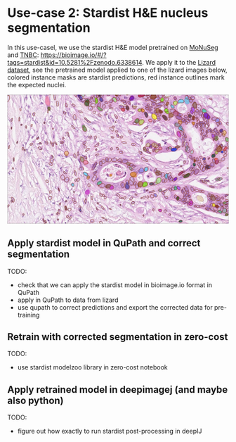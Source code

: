 # Use-case 2: Stardist H&E nucleus segmentation

In this use-casel, we use the stardist H&E model pretrained on [MoNuSeg](https://monuseg.grand-challenge.org/Data/) and [TNBC](https://zenodo.org/record/1175282#.X6mwG9so-CN): https://bioimage.io/#/?tags=stardist&id=10.5281%2Fzenodo.6338614.
We apply it to the [Lizard dataset](https://warwick.ac.uk/fac/cross_fac/tia/data/lizard/), see the pretrained model applied to one of the lizard images below, colored instance masks are stardist predictions, red instance outlines mark the expected nuclei.

<img src="images/stardist_he_lizard.png" alt="drawing" width="800"/>

## Apply stardist model in QuPath and correct segmentation

TODO:
- check that we can apply the stardist model in bioimage.io format in QuPath
- apply in QuPath to data from lizard
- use qupath to correct predictions and export the corrected data for pre-training

## Retrain with corrected segmentation in zero-cost

TODO:
- use stardist modelzoo library in zero-cost notebook

## Apply retrained model in deepimagej (and maybe also python)

TODO:
- figure out how exactly to run stardist post-processing in deepIJ
